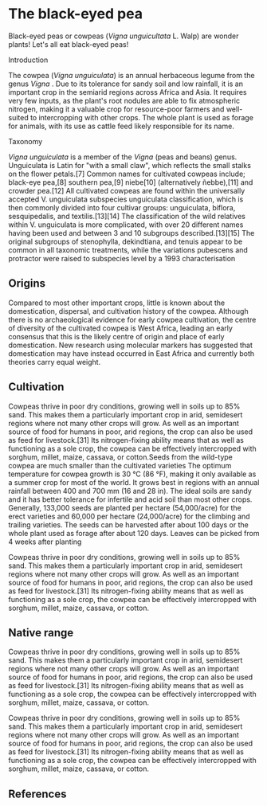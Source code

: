 <param ve-config
       title="Our unfailing friend"
       banner="https://upload.wikimedia.org/wikipedia/commons/d/d0/BlackEyedPeas.JPG"
       layout="vtl"
       author="Christina Hourigan">
       
<param ve-entity eid="Q498940"> <!––cowpea––>

# The black-eyed pea
Black-eyed peas or cowpeas (_Vigna unguicultata_ L. Walp) are wonder plants! Let's all eat black-eyed peas!

<param ve-image
       label="Pink flower of cowpea"
       description="pink flower of the cowpea"
       license="CC BY SA 2.0"
       url="https://upload.wikimedia.org/wikipedia/commons/7/7c/Wild_Cowpea_%282874731431%29.jpg"
       


## Introduction
The cowpea (_Vigna unguiculata_) is an annual herbaceous legume from the genus <span data-click-image-zoomto="309,625,510,412"> _Vigna_ </span>. Due to its tolerance for sandy soil and low rainfall, it is an important crop in the semiarid regions across Africa and Asia. It requires very few inputs, as the plant's root nodules are able to fix atmospheric nitrogen, making it a valuable crop for resource-poor farmers and well-suited to intercropping with other crops. The whole plant is used as forage for animals, with its use as cattle feed likely responsible for its name.

<param ve-image
       label="wild and cultivated cowpeas"
       description="variation in wild and cultivated cowpea seeds"
       author="Ton Rulkens"
       license="CC BY SA 2.0"
       url="https://upload.wikimedia.org/wikipedia/commons/6/67/Wild_and_cultivated_cowpea_%287856427546%29.jpg"

## Taxonomy
_Vigna unguiculata_ is a member of the _Vigna_ (peas and beans) genus. Unguiculata is Latin for "with a small claw", which reflects the small stalks on the flower petals.[7] Common names for cultivated cowpeas include; black-eye pea,[8] southern pea,[9] niebe[10] (alternatively ñebbe),[11] and crowder pea.[12] All cultivated cowpeas are found within the universally accepted V. unguiculata subspecies unguiculata classification, which is then commonly divided into four cultivar groups: unguiculata, biflora, sesquipedalis, and textilis.[13][14] The classification of the wild relatives within V. unguiculata is more complicated, with over 20 different names having been used and between 3 and 10 subgroups described.[13][15] The original subgroups of stenophylla, dekindtiana, and tenuis appear to be common in all taxonomic treatments, while the variations pubescens and protractor were raised to subspecies level by a 1993 characterisation

<param ve-image 
       label="Agricultural varietes of cowpea" 
       description="agricultural varieties of cowpea" 
       license="CC BY-SA 3.0" 
   url="https://upload.wikimedia.org/wikipedia/commons/1/1a/Agricultural_varieties_of_the_cowpea_and_immediately_related_species_%281912%29_%2814776379064%29.jpg">


## Origins

Compared to most other important crops, little is known about the domestication, dispersal, and cultivation history of the cowpea. Although there is no archaeological evidence for early cowpea cultivation, the centre of diversity of the cultivated cowpea is West Africa, leading an early consensus that this is the likely centre of origin and place of early domestication. New research using molecular markers has suggested that domestication may have instead occurred in East Africa and currently both theories carry equal weight.

<param ve-map center="Q1033" zoom="5" show-labels>

## Cultivation
Cowpeas thrive in poor dry conditions, growing well in soils up to 85% sand. This makes them a particularly important crop in arid, semidesert regions where not many other crops will grow. As well as an important source of food for humans in poor, arid regions, the crop can also be used as feed for livestock.[31] Its nitrogen-fixing ability means that as well as functioning as a sole crop, the cowpea can be effectively intercropped with sorghum, millet, maize, cassava, or cotton.Seeds from the wild-type cowpea are much smaller than the cultivated varieties
The optimum temperature for cowpea growth is 30 °C (86 °F), making it only available as a summer crop for most of the world. It grows best in regions with an annual rainfall between 400 and 700 mm (16 and 28 in). The ideal soils are sandy and it has better tolerance for infertile and acid soil than most other crops. Generally, 133,000 seeds are planted per hectare (54,000/acre) for the erect varieties and 60,000 per hectare (24,000/acre) for the climbing and trailing varieties. The seeds can be harvested after about 100 days or the whole plant used as forage after about 120 days. Leaves can be picked from 4 weeks after planting

<param ve-plant-specimen jpid="10.5555/al.ap.specimen.bm000589657" label="Hans Sloane herbarium specimen of cowpea">

Cowpeas thrive in poor dry conditions, growing well in soils up to 85% sand. This makes them a particularly important crop in arid, semidesert regions where not many other crops will grow. As well as an important source of food for humans in poor, arid regions, the crop can also be used as feed for livestock.[31] Its nitrogen-fixing ability means that as well as functioning as a sole crop, the cowpea can be effectively intercropped with sorghum, millet, maize, cassava, or cotton.

## Native range

Cowpeas thrive in poor dry conditions, growing well in soils up to 85% sand. This makes them a particularly important crop in arid, semidesert regions where not many other crops will grow. As well as an important source of food for humans in poor, arid regions, the crop can also be used as feed for livestock.[31] Its nitrogen-fixing ability means that as well as functioning as a sole crop, the cowpea can be effectively intercropped with sorghum, millet, maize, cassava, or cotton.

<param ve-map="https://raw.githubusercontent.com/HouriganC/test/main/nativerange.json">

Cowpeas thrive in poor dry conditions, growing well in soils up to 85% sand. This makes them a particularly important crop in arid, semidesert regions where not many other crops will grow. As well as an important source of food for humans in poor, arid regions, the crop can also be used as feed for livestock.[31] Its nitrogen-fixing ability means that as well as functioning as a sole crop, the cowpea can be effectively intercropped with sorghum, millet, maize, cassava, or cotton.


## References


       
